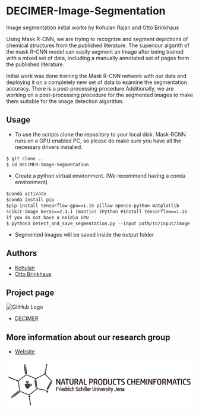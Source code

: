 # DECIMER-Image-Segmentation
Image segmentation initial works by Kohulan Rajan and Otto Brinkhaus

Using Mask R-CNN, we are trying to recognize and segment depictions of chemical structures from the published literature. The superiour algorith of the mask R-CNN model can easily segment an Image after being trained with a mixed set of data, including a manually annotated set of pages from the published literature.

Initial work was done training the Mask R-CNN network with our data and deploying it on a completely new set of data to examine the segmentation accuracy. There is a post-processing procedure Additionally, we are working on a post-processing procedure for the segmented images to make them suitable for the image detection algorithm. 

## Usage

-  To use the scripts clone the repository to your local disk. Mask-RCNN runs on a GPU enabled PC, so please do make sure you have all the necessary drivers installed.

```
$ git clone ..
$ cd DECIMER-Image-Segmentation
```
- Create a python virtual environment. (We recommend having a conda environment)
```
$conda activate
$conda install pip
$pip install tensorflow-gpu==1.15 pillow opencv-python matplotlib scikit-image keras==2.3.1 imantics IPython #Install tensorflow==1.15 if you do not have a nVidia GPU
$ python3 Detect_and_save_segmentation.py --input path/to/input/Image
```
- Segmented images will be saved inside the output folder

## Authors 
- [Kohulan](github.com/Kohulan)
- [Otto Brinkhaus](github.com/OBrink)

## Project page

![GitHub Logo](https://github.com/Kohulan/DECIMER-Image-to-SMILES/blob/master/assets/DECIMER_logo.png?raw=true)

- [DECIMER](https://kohulan.github.io/Decimer-Official-Site/)

## More information about our research group
- [Website](https://cheminf.uni-jena.de)

![GitHub Logo](https://github.com/Kohulan/DECIMER-Image-to-SMILES/blob/master/assets/CheminfGit.png?raw=true)
